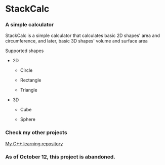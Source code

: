 
# StackCalc
### A simple calculator

StackCalc is a simple calculator that calculates basic 2D shapes' area and circumference,
and later, basic 3D shapes' volume and surface area

  
Supported shapes

- 2D

	- Circle

	- Rectangle

	- Triangle

- 3D

	- Cube

	- Sphere
 

### Check my other projects

[My C++ learning repository](https://github.com/stackofsugar/thingistilltripped)

### As of October 12, this project is abandoned.